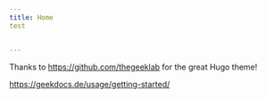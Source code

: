 ```yaml
---
title: Home
test


---
```

Thanks to https://github.com/thegeeklab for the great Hugo theme!

https://geekdocs.de/usage/getting-started/

